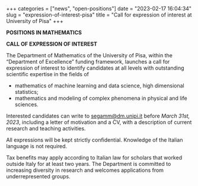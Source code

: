 +++
categories = ["news", "open-positions"]
date = "2023-02-17 16:04:34"
slug = "expression-of-interest-pisa"
title = "Call for expression of interest at University of Pisa"
+++

**POSITIONS IN MATHEMATICS**

**CALL OF EXPRESSION OF INTEREST**

The Department of Mathematics of the University of Pisa, within the “Department of Excellence” funding framework, 
launches a call for expression of interest to identify candidates at all levels with outstanding scientific expertise in the fields of

- mathematics of machine learning and data science, high dimensional statistics;
- mathematics and modeling of complex phenomena in physical and life sciences.

Interested candidates can write to [segamm@dm.unipi.it](mailto:segamm@dm.unipi.it) before *March 31st, 2023*,
including a letter of motivation and a CV, 
with a description of current research and teaching activities.

All expressions will be kept strictly confidential. Knowledge of the Italian language is not required.

Tax benefits may apply according to Italian law for scholars that worked outside Italy for at least two years. 
The Department is committed to increasing diversity in research and welcomes applications from underrepresented groups.
